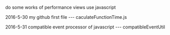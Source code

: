 do some works of performance views use javascript

2016-5-30 my github first file --- caculateFunctionTime.js 

2016-5-31 compatible event processor of javascript --- compatibleEventUtil


